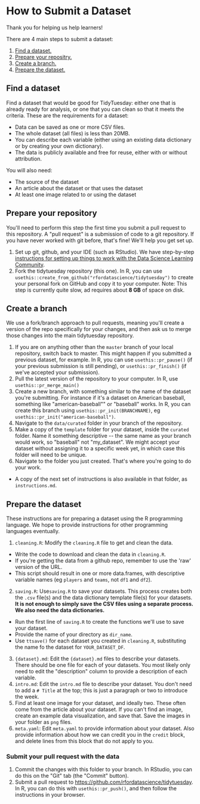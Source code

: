 # How to Submit a Dataset

Thank you for helping us help learners!

There are 4 main steps to submit a dataset:

1. [Find a dataset.](#find-a-dataset)
2. [Prepare your repositry.](#prepare-your-repository)
3. [Create a branch.](#create-a-branch)
4. [Prepare the dataset.](#prepare-the-dataset)

## Find a dataset

Find a dataset that would be good for TidyTuesday: either one that is already ready for analysis, or one that you can clean so that it meets the criteria. 
These are the requirements for a dataset:
- Data can be saved as one or more CSV files.
- The whole dataset (all files) is less than 20MB.
- You can describe each variable (either using an existing data dictionary or by creating your own dictionary).
- The data is publicly available and free for reuse, either with or without attribution.

You will also need:
- The source of the dataset
- An article about the dataset or that uses the dataset
- At least one image related to or using the dataset

## Prepare your repository

You'll need to perform this step the first time you submit a pull request to this repository. A "pull request" is a submission of code to a git repository. 
If you have never worked with git before, that's fine! We'll help you get set up.

1. Set up git, github, and your IDE (such as RStudio). We have step-by-step [instructions for setting up things to work with the Data Science Learning Community](https://github.com/r4ds/bookclub-setup?tab=readme-ov-file#setting-up-for-data-science-learning-community-book-clubs).
2. Fork the tidytuesday repository (this one). In R, you can use `usethis::create_from_github("rfordatascience/tidytuesday")` to create your personal fork on GitHub and copy it to your computer. Note: This step is currently quite slow, ad requires about **8 GB** of space on disk.

## Create a branch

We use a fork/branch approach to pull requests, meaning you'll create a version of the repo specifically for your changes, and then ask us to merge those changes into the main tidytuesday repository.

1. If you are on anything other than the `master` branch of your local repository, switch back to master. This might happen if you submitted a previous dataset, for example. In R, you can use `usethis::pr_pause()` (if your previous submission is still pending), or `usethis::pr_finish()` (if we've accepted your submission).
2. Pull the latest version of the repository to your computer. In R, use `usethis::pr_merge_main()`
3. Create a new branch, with something similar to the name of the dataset you're submitting. For instance if it's a dataset on American baseball, something like "american-baseball"" or "baseball" works. In R, you can create this branch using `usethis::pr_init(BRANCHNAME)`, eg `usethis::pr_init("american-baseball")`.
4. Navigate to the `data/curated` folder in your branch of the repository. 
5. Make a copy of the `template` folder for your dataset, inside the `curated` folder. Name it something descriptive -- the same name as your branch would work, so "baseball" not "my_dataset". We might accept your dataset without assigning it to a specific week yet, in which case this folder will need to be unique.
6. Navigate to the folder you just created. That's where you're going to do your work.
  - A copy of the next set of instructions is also available in that folder, as `instructions.md`.

## Prepare the dataset

These instructions are for preparing a dataset using the R programming language.
We hope to provide instructions for other programming languages eventually.

1. `cleaning.R`: Modify the `cleaning.R` file to get and clean the data. 
  - Write the code to download and clean the data in `cleaning.R`.
  - If you're getting the data from a github repo, remember to use the 'raw' version of the URL.
  - This script should result in one or more data.frames, with descriptive variable names (eg `players` and `teams`, not `df1` and `df2`).
2. `saving.R`: Use`saving.R` to save your datasets. This process creates both the `.csv` file(s) and the data dictionary template file(s) for your datasets. **It is not enough to simply save the CSV files using a separate process. We also need the data dictionaries.**
  - Run the first line of `saving.R` to create the functions we'll use to save your dataset.
  - Provide the name of your directory as `dir_name`.
  - Use `ttsave()` for each dataset you created in `cleaning.R`, substituting the name fo the dataset for `YOUR_DATASET_DF`.
3. `{dataset}.md`: Edit the `{dataset}.md` files to describe your datasets. There should be one file for each of your datasets. You most likely only need to edit the "description" column to provide a description of each variable.
4. `intro.md`: Edit the `intro.md` file to describe your dataset. You don't need to add a `# Title` at the top; this is just a paragraph or two to introduce the week.
5. Find at least one image for your dataset, and ideally two. These often come from the article about your dataset. If you can't find an image, create an example data visualization, and save that. Save the images in your folder as `png` files.
6. `meta.yaml`: Edit `meta.yaml` to provide information about your dataset. Also provide information about how we can credit you in the `credit` block, and delete lines from this block that do not apply to you.

### Submit your pull request with the data

1. Commit the changes with this folder to your branch. In RStudio, you can do this on the "Git" tab (the "Commit" button).
2. Submit a pull request to https://github.com/rfordatascience/tidytuesday. In R, you can do this with `usethis::pr_push()`, and then follow the instructions in your browser.
